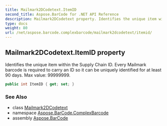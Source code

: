 ```yaml
---
title: Mailmark2DCodetext.ItemID
second_title: Aspose.BarCode for .NET API Reference
description: Mailmark2DCodetext property. Identifies the unique item within the Supply Chain ID. Every Mailmark barcode is required to carry an ID so it can be uniquely identified for at least 90 days. Max value 99999999
type: docs
weight: 80
url: /net/aspose.barcode.complexbarcode/mailmark2dcodetext/itemid/
---
```

## Mailmark2DCodetext.ItemID property

Identifies the unique item within the Supply Chain ID. Every Mailmark barcode is required to carry an ID so it can be uniquely identified for at least 90 days. Max value: 99999999.

```csharp
public int ItemID { get; set; }
```

### See Also

* class [Mailmark2DCodetext](../)
* namespace [Aspose.BarCode.ComplexBarcode](../../../aspose.barcode.complexbarcode/)
* assembly [Aspose.BarCode](../../../)


